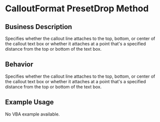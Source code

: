# CalloutFormat PresetDrop Method

## Business Description
Specifies whether the callout line attaches to the top, bottom, or center of the callout text box or whether it attaches at a point that's a specified distance from the top or bottom of the text box.

## Behavior
Specifies whether the callout line attaches to the top, bottom, or center of the callout text box or whether it attaches at a point that's a specified distance from the top or bottom of the text box.

## Example Usage
No VBA example available.